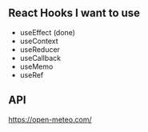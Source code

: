## React Hooks I want to use

- useEffect (done)
- useContext
- useReducer
- useCallback
- useMemo
- useRef

## API

https://open-meteo.com/
